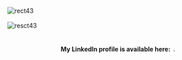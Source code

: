 ![rect43](https://user-images.githubusercontent.com/92292648/153734727-5ad1496a-8a62-4922-9898-548b9b5f41d8.png)
<br>
<br>
![resct43](https://user-images.githubusercontent.com/92292648/153734728-9f470299-4b38-4ebf-8935-0e16c82bfd91.png)
<br>
<br>
<h4 align="center">My LinkedIn profile is available here: <a href="https://www.linkedin.com/in/emma-fern%C3%A1ndez-corte-2419981a1"><img src="https://user-images.githubusercontent.com/92292648/153733621-e3b65790-cc08-46c5-80d0-1e167f5d7f62.png" width=2%/></a></h4>

